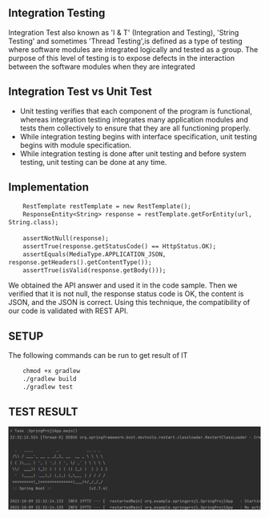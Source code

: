 ## Integration Testing
Integration Test also known as  'I & T' (Integration and Testing), 'String Testing' and sometimes 'Thread Testing',is  defined as a type of testing where software modules are integrated logically and tested as a group.  The purpose of this level of testing is to expose defects in the interaction between the software modules when they are integrated

## Integration Test vs Unit Test

* Unit testing verifies that each component of the program is functional, whereas integration testing integrates many application modules and tests them collectively to ensure that they are all functioning properly.
* While integration testing begins with interface specification, unit testing begins with module specification.
* While integration testing is done after unit testing and before system testing, unit testing can be done at any time.

## Implementation
```
    RestTemplate restTemplate = new RestTemplate();
    ResponseEntity<String> response = restTemplate.getForEntity(url, String.class);

    assertNotNull(response);
    assertTrue(response.getStatusCode() == HttpStatus.OK);
    assertEquals(MediaType.APPLICATION_JSON, response.getHeaders().getContentType());
    assertTrue(isValid(response.getBody()));
```

We obtained the API answer and used it in the code sample. Then we verified that it is not null, the response status code is OK, the content is JSON, and the JSON is correct. Using this technique, the compatibility of our code is validated with REST API.

## SETUP
The following commands can be run to get result of IT
```
    chmod +x gradlew
    ./gradlew build
    ./gradlew test
```

## TEST RESULT

![result](./TestResult.png)
